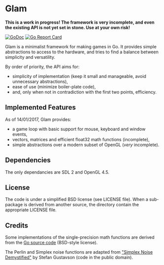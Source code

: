 # Glam

**This is a work in progress! The framework is very incomplete, and even the
existing API is not yet set in stone. Use at your own risk!**

[![GoDoc](https://godoc.org/github.com/drakmaniso/glam?status.svg)](https://godoc.org/github.com/drakmaniso/glam)
[![Go Report Card](https://goreportcard.com/badge/github.com/drakmaniso/glam)](https://goreportcard.com/report/github.com/drakmaniso/glam)

Glam is a minimalist framework for making games in Go. It provides simple
abstractions to access to the hardware, and tries to find a balance between
simplicity and versatility.

By order of priority, the API aims for:

- simplicity of implementation (keep it small and manageable, avoid unnecessary abstractions),
- ease of use (minimize boiler-plate code),
- and, only when not in contradiction with the first two points, efficiency.

## Implemented Features

As of 14/01/2017, Glam provides:

- a game loop with basic support for mouse, keyboard and window events,
- vectors, matrices and efficient float32 math functions (incomplete),
- simple abstractions over a modern subset of OpenGL (*very* incomplete).

## Dependencies

The only dependancies are SDL 2 and OpenGL 4.5.

## License

The code is under a simplified BSD license (see LICENSE file). When a sub-package
is derived from another source, the directory contain the appropriate LICENSE file.

## Credits

Some implementations of the single-precision math functions are
derived from the [Go source code](https://github.com/golang/go) (BSD-style license).

The Perlin and Simplex noise functions are adapted from
["Simplex Noise Demystified"](http://www.itn.liu.se/~stegu/simplexnoise/simplexnoise.pdf)
by Stefan Gustavson (code in the public domain).

